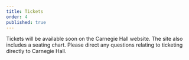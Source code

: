 ```yaml
---
title: Tickets
order: 4
published: true
---
```

Tickets will be available soon on the Carnegie Hall website. The site also includes a seating chart. Please direct any questions relating to ticketing directly to Carnegie Hall.
